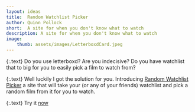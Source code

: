 ```yaml
---
layout: ideas
title:  Random Watchlist Picker
author: Quinn Pollock
short:  A site for when you don't know what to watch 
description: A site for when you don't know what to watch 
image:
    thumb: assets/images/LetterboxdCard.jpeg
---
```


{:.text}
Do you use letterboxd? Are you indecisive? Do you have watchlist that to big for you to easily pick a film to watch from?

{:.text}
Well luckily I got the solution for you. Introducing [Random Watchlist Picker][1] a site that will take your (or any of your friends) watchlist and pick a random film from it for you to watch.

{:.text}
Try it [now][1]

[1]: https://watchlistpicker.com/
